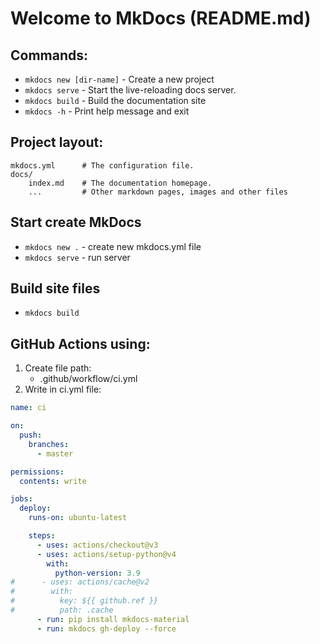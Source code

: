 # Welcome to MkDocs (README.md)

## Commands:
* `mkdocs new [dir-name]` - Create a new project
* `mkdocs serve` - Start the live-reloading docs server.
* `mkdocs build` - Build the documentation site
* `mkdocs -h` - Print help message and exit

## Project layout:
    
    mkdocs.yml      # The configuration file.
    docs/
        index.md    # The documentation homepage.
        ...         # Other markdown pages, images and other files


## Start create MkDocs
- `mkdocs new .` - create new mkdocs.yml file
- `mkdocs serve` - run server

## Build site files
- `mkdocs build`

## GitHub Actions using:
1. Create file path:
   - .github/workflow/ci.yml
2. Write in ci.yml file:
```yaml
name: ci

on:
  push:
    branches:
      - master

permissions:
  contents: write

jobs:
  deploy:
    runs-on: ubuntu-latest

    steps:
      - uses: actions/checkout@v3
      - uses: actions/setup-python@v4
        with:
          python-version: 3.9
#      - uses: actions/cache@v2
#        with:
#          key: ${{ github.ref }}
#          path: .cache
      - run: pip install mkdocs-material
      - run: mkdocs gh-deploy --force
```

